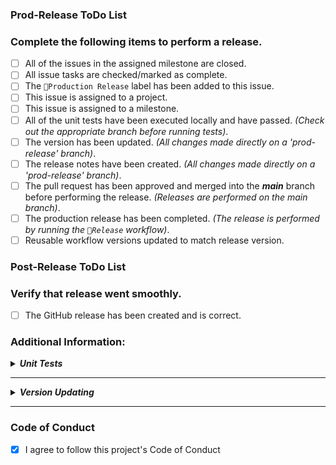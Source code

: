### Prod-Release ToDo List

### Complete the following items to perform a release.
- [ ] All of the issues in the assigned milestone are closed.
- [ ] All issue tasks are checked/marked as complete.
- [ ] The `🚀Production Release` label has been added to this issue.
- [ ] This issue is assigned to a project.
- [ ] This issue is assigned to a milestone.
- [ ] All of the unit tests have been executed locally and have passed. _(Check out the appropriate branch before running tests)_.
- [ ] The version has been updated. _(All changes made directly on a 'prod-release' branch)_.
- [ ] The release notes have been created. _(All changes made directly on a 'prod-release' branch)_.
- [ ] The pull request has been approved and merged into the _**main**_ branch before performing the release. _(Releases are performed on the main branch)_.
- [ ] The production release has been completed. _(The release is performed by running the `🚀Release` workflow)_.
- [ ] Reusable workflow versions updated to match release version.

### Post-Release ToDo List

### Verify that release went smoothly.
- [ ] The GitHub release has been created and is correct. 

### Additional Information:

**_<details closed><summary>Unit Tests</summary>_**

Reasons for local unit test execution:
- Unit tests might pass locally but not in the CI environment during the status check process or vice-versa.
- Tests might pass on the developer's machine but not necessarily on the code reviewer's machine.
</details>

---

**_<details closed><summary>Version Updating</summary>_**

The version can be updated by setting the values of the `version` JSON value in the `deno.json` file.

``` json
{
	"version": "v1.2.3",
    ...
}
```
</details>

---

### Code of Conduct

- [x]  I agree to follow this project's Code of Conduct
